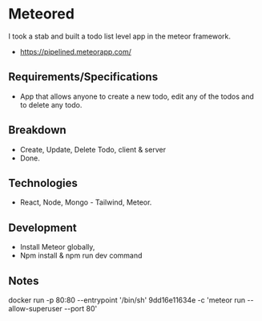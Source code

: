 # Meteored

I took a stab and built a todo list level app in the meteor framework.

- <https://pipelined.meteorapp.com/>

## Requirements/Specifications

- App that allows anyone to create a new todo, edit any of the todos and to delete any todo.

## Breakdown

- Create, Update, Delete Todo, client & server
- Done.

## Technologies

- React, Node, Mongo - Tailwind, Meteor.

## Development

- Install Meteor globally,
- Npm install & npm run dev command

## Notes
docker run -p 80:80 --entrypoint '/bin/sh' 9dd16e11634e -c 'meteor run --allow-superuser --port 80'